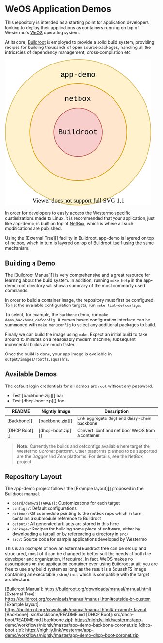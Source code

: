 WeOS Application Demos
======================

This repository is intended as a starting point for application
developers looking to deploy their applications as containers running on
top of Westermo's [WeOS](https://www.westermo.com/solutions/weos)
operating system.

At its core, [Buildroot](https://buildroot.org) is employed to provide
a solid build system, providing recipes for building thousands of open
source packages, handling all the intricacies of dependency
management, cross-compilation etc.

![Buildroot External Trees](doc/externals.svg)

In order for developers to easily access the Westermo specific
custimizations made to Linux, it is recommended that your application,
just like app-demo, is built on top of [NetBox][], which is where all
such modifications are published.

Using the [External Tree][] facility in Buildroot, app-demo is layered
on top of netbox, which in turn is layered on top of Buildroot itself
using the same mechanism.


Building a Demo
---------------

The [Buildroot Manual][] is very comprehensive and a great resource for
learning about the build system. In addition, running `make help` in the
app-demo root directory will show a summary of the most commonly used
commands.

In order to build a container image, the repository must first be
configured. To list the available configuration targets, run `make
list-defconfigs`.

To select, for example, the `backbone` demo, run `make
demo_backbone_defconfig`. A curses based configuration interface can
be summoned with `make menuconfig` to select any additional packages
to build.

Finally we can build the image using `make`. Expect an initial build
to take around 15 minutes on a reasonably modern machine; subsequent
incremental builds are much faster.

Once the build is done, your app image is available in
`output/images/rootfs.squashfs`.


Available Demos
---------------

The default login credentials for all demos are `root` without any
password.

- Test [backbone.zip][] bar
- Test [dhcp-boot.zip][] foo

| **README**     | **Nightly Image**  | **Description**                                  |
|----------------|--------------------|--------------------------------------------------|
| [Backbone][]   | [backbone.zip][]   | Link aggregate (lag) and daisy-chain backbone    |
| [DHCP Boot][]  | [dhcp-boot.zip][]  | Convert .conf and net boot WeOS from a container |

> **Note:** Currently the builds and defconfigs available here target
>           the Westermo _Coronet_ platform.  Other platforms planned to
>           be supported are the _Dagger_ and _Zero_ platforms.  For
>           details, see the NetBox project.


Repository Layout
-----------------

The app-demo project follows the [Example layout][] proposed in the
Buildroot manual.

- `board/demo/${TARGET}`: Customizations for each target
- `configs/`: Default configurations
- `netbox/`: Git submodule pointing to the netbox repo which in turn
  contains a submodule reference to Buildroot
- `output/`: All generated artifacts are stored in this here
- `package/`: Recipes for building some piece of software, either by
  downloading a tarball or by referencing a directory in `src/`
- `src/`: Source code for sample applications developed by Westermo

This is an _example_ of how an external Buildroot tree can be set up and
structured, most of it can be changed to better suit the needs of both
the developer and organization, if required.  In fact, WeOS makes no
assumptions on the application container even using Buildroot at all;
you are free to use any build system as long as the result is a SquashFS
image containing an executable `/sbin/init` which is compatible with the
target architecture.


[NetBox]:           https://github.com/westermo/netbox
[Buildroot Manual]: https://buildroot.org/downloads/manual/manual.html)
[External Tree]:    https://buildroot.org/downloads/manual/manual.html#outside-br-custom
[Example layout]:   https://buildroot.org/downloads/manual/manual.html#_example_layout
[Backbone]:         src/backbone/README.md
[DHCP Boot]:        src/dhcp-boot/README.md
[backbone.zip]:     https://nightly.link/westermo/app-demo/workflows/nightly/master/app-demo-backbone-coronet.zip
[dhcp-boot.zip]:    https://nightly.link/westermo/app-demo/workflows/nightly/master/app-demo-dhcp-boot-coronet.zip
